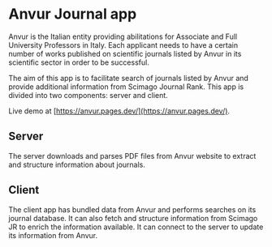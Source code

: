 # Anvur Journal app

Anvur is the Italian entity providing abilitations for Associate and Full University Professors in Italy. Each applicant needs to have a certain number of works published on scientific journals listed by Anvur in its scientific sector in order to be successful.

The aim of this app is to facilitate search of journals listed by Anvur and provide additional information from Scimago Journal Rank. This app is divided into two components: server and client.

Live demo at [https://anvur.pages.dev/](https://anvur.pages.dev/).

## Server
The server downloads and parses PDF files from Anvur website to extract and structure information about journals.

## Client
The client app has bundled data from Anvur and performs searches on its journal database. It can also fetch and structure information from Scimago JR to enrich the information available. It can connect to the server to update its information from Anvur.
